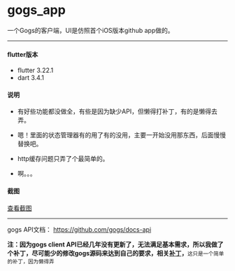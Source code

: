 # gogs_app

一个Gogs的客户端，UI是仿照首个iOS版本github app做的。

----

#### flutter版本

* flutter 3.22.1
* dart 3.4.1

#### 说明

* 有好些功能都没做全，有些是因为缺少API，但懒得打补丁，有的是懒得去弄。

* 嗯！里面的状态管理器有的用了有的没用，主要一开始没用那东西，后面慢慢替换吧。

* http缓存问题只弄了个最简单的。

* 啊。。。 

#### 截图

[查看截图](screenshots/README.md)

----

gogs API文档： https://github.com/gogs/docs-api

**注：因为gogs client API已经几年没有更新了，无法满足基本需求，所以我做了个补丁，尽可能少的修改gogs源码来达到自己的要求，相关[补丁](gogs_patch)，**`这只是一个简单的补丁，因为懒得弄`


 